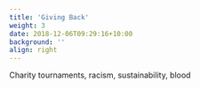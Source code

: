 ```yaml
---
title: 'Giving Back'
weight: 3
date: 2018-12-06T09:29:16+10:00
background: ''
align: right
---
```


Charity tournaments, racism, sustainability, blood
